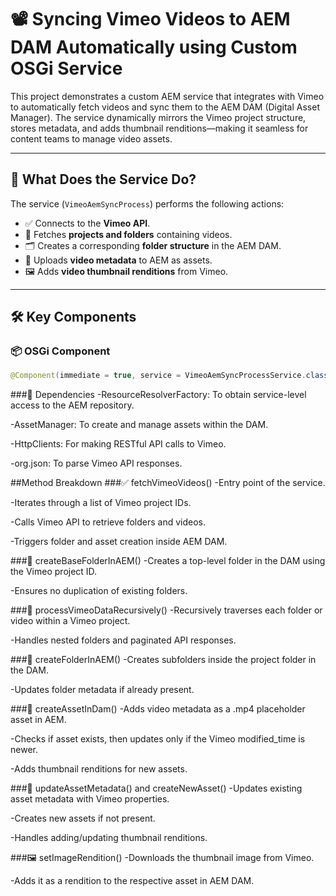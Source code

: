 # 📽️ Syncing Vimeo Videos to AEM DAM Automatically using Custom OSGi Service

This project demonstrates a custom AEM service that integrates with Vimeo to automatically fetch videos and sync them to the AEM DAM (Digital Asset Manager). The service dynamically mirrors the Vimeo project structure, stores metadata, and adds thumbnail renditions—making it seamless for content teams to manage video assets.

---

## 🔧 What Does the Service Do?

The service (`VimeoAemSyncProcess`) performs the following actions:

- ✅ Connects to the **Vimeo API**.
- 📁 Fetches **projects and folders** containing videos.
- 🗂️ Creates a corresponding **folder structure** in the AEM DAM.
- 📝 Uploads **video metadata** to AEM as assets.
- 🖼️ Adds **video thumbnail renditions** from Vimeo.

---

## 🛠️ Key Components

### 📦 OSGi Component

```java
@Component(immediate = true, service = VimeoAemSyncProcessService.class)
```

###🔑 Dependencies
-ResourceResolverFactory: To obtain service-level access to the AEM repository.

-AssetManager: To create and manage assets within the DAM.

-HttpClients: For making RESTful API calls to Vimeo.

-org.json: To parse Vimeo API responses.


 ##Method Breakdown
###✅ fetchVimeoVideos()
-Entry point of the service.

-Iterates through a list of Vimeo project IDs.

-Calls Vimeo API to retrieve folders and videos.

-Triggers folder and asset creation inside AEM DAM.

###📁 createBaseFolderInAEM()
-Creates a top-level folder in the DAM using the Vimeo project ID.

-Ensures no duplication of existing folders.

###🔁 processVimeoDataRecursively()
-Recursively traverses each folder or video within a Vimeo project.

-Handles nested folders and paginated API responses.

###📂 createFolderInAEM()
-Creates subfolders inside the project folder in the DAM.

-Updates folder metadata if already present.

###🎥 createAssetInDam()
-Adds video metadata as a .mp4 placeholder asset in AEM.

-Checks if asset exists, then updates only if the Vimeo modified_time is newer.

-Adds thumbnail renditions for new assets.

###🧠 updateAssetMetadata() and createNewAsset()
-Updates existing asset metadata with Vimeo properties.

-Creates new assets if not present.

-Handles adding/updating thumbnail renditions.

###🖼️ setImageRendition()
-Downloads the thumbnail image from Vimeo.

-Adds it as a rendition to the respective asset in AEM DAM.
